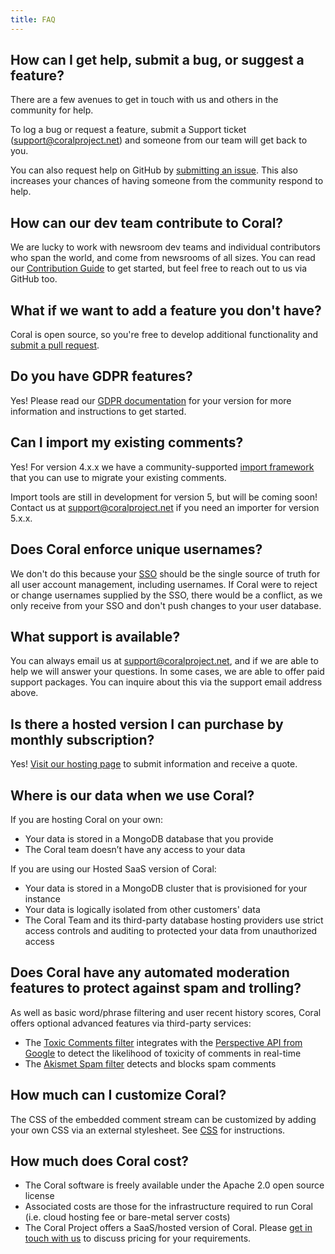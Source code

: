 ```yaml
---
title: FAQ
---
```


## How can I get help, submit a bug, or suggest a feature?

There are a few avenues to get in touch with us and others in the community for help.

To log a bug or request a feature, submit a Support ticket ([support@coralproject.net](mailto:support@coralproject.net)) and someone from our team will get back to you.

You can also request help on GitHub by [submitting an issue](https://github.com/coralproject/talk/issues). This also increases your chances of having someone from the community respond to help.

## How can our dev team contribute to Coral?

We are lucky to work with newsroom dev teams and individual contributors who span the world, and come from newsrooms of all sizes. You can read our [Contribution Guide](https://github.com/coralproject/talk/blob/master/CONTRIBUTING.md) to get started, but feel free to reach out to us via GitHub too.

## What if we want to add a feature you don't have?

Coral is open source, so you're free to develop additional functionality and [submit a pull request](https://github.com/coralproject.net/talk).

## Do you have GDPR features?

Yes! Please read our [GDPR documentation](/gdpr) for your version for more information and instructions to get started.

## Can I import my existing comments?

Yes! For version 4.x.x we have a community-supported [import framework](https://github.com/coralproject/talk-importer) that you can use to migrate your existing comments.

Import tools are still in development for version 5, but will be coming soon! Contact us at [support@coralproject.net](mailto:support@coralproject.net) if you need an importer for version 5.x.x.

## Does Coral enforce unique usernames?

We don't do this because your [SSO](https://docs.coralproject.net/sso) should be the single source of truth for all user account management, including usernames. If Coral were to reject or change usernames supplied by the SSO, there would be a conflict, as we only receive from your SSO and don't push changes to your user database. 

## What support is available?

You can always email us at [support@coralproject.net](mailto:support@coralproject.net), and if we are able to help we will answer your questions. In some cases, we are able to offer paid support packages. You can inquire about this via the support email address above.

## Is there a hosted version I can purchase by monthly subscription?

Yes! [Visit our hosting page](https://coralproject.net/pricing/) to submit information and receive a quote.

## Where is our data when we use Coral?

If you are hosting Coral on your own:

- Your data is stored in a MongoDB database that you provide
- The Coral team doesn’t have any access to your data

If you are using our Hosted SaaS version of Coral:

- Your data is stored in a MongoDB cluster that is provisioned for your instance
- Your data is logically isolated from other customers' data
- The Coral Team and its third-party database hosting providers use strict access controls and auditing to protected your data from unauthorized access

## Does Coral have any automated moderation features to protect against spam and trolling?

As well as basic word/phrase filtering and user recent history scores, Coral offers optional advanced features via third-party services:

- The [Toxic Comments filter](/administration#toxic-comment-filter) integrates with the [Perspective API from Google](https://www.perspectiveapi.com/) to detect the likelihood of toxicity of comments in real-time
- The [Akismet Spam filter](/administration#spam-detection-filter) detects and blocks spam comments

## How much can I customize Coral?

The CSS of the embedded comment stream can be customized by adding your own CSS via an external stylesheet. See [CSS](/css) for instructions.

## How much does Coral cost?

- The Coral software is freely available under the Apache 2.0 open source license
- Associated costs are those for the infrastructure required to run Coral (i.e. cloud hosting fee or bare-metal server costs)
- The Coral Project offers a SaaS/hosted version of Coral. Please [get in touch with us](https://coralproject.net/pricing/) to discuss pricing for your requirements.
